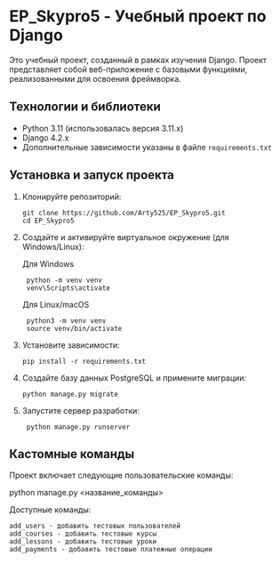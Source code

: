 # EP_Skypro5 - Учебный проект по Django

Это учебный проект, созданный в рамках изучения Django. Проект представляет собой веб-приложение с базовыми функциями, реализованными для освоения фреймворка.

## Технологии и библиотеки

- Python 3.11 (использовалась версия 3.11.x)
- Django 4.2.x
- Дополнительные зависимости указаны в файле `requirements.txt`

## Установка и запуск проекта

1. Клонируйте репозиторий:
   
       git clone https://github.com/Arty525/EP_Skypro5.git
       cd EP_Skypro5

3. Создайте и активируйте виртуальное окружение (для Windows/Linux):

    Для Windows

        python -m venv venv
        venv\Scripts\activate

    Для Linux/macOS
   
        python3 -m venv venv
        source venv/bin/activate
   
5. Установите зависимости:

       pip install -r requirements.txt
   
7. Создайте базу данных PostgreSQL и примените миграции:

       python manage.py migrate
   
9. Запустите сервер разработки:

        python manage.py runserver

## Кастомные команды
Проект включает следующие пользовательские команды:

python manage.py <название_команды>

Доступные команды:

    add_users - добавить тестовых пользователей
    add_courses - добавить тестовые курсы
    add_lessons - добавить тестовые уроки
    add_payments - добавить тестовые платежные операции

  
